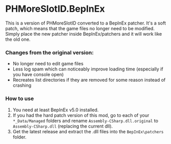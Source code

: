# PHMoreSlotID.BepInEx
This is a version of PHMoreSlotID converted to a BepInEx patcher. It's a soft patch, which means that the game files no longer need to be modified. Simply place the new patcher inside BepInEx/patchers and it will work like the old one.

### Changes from the original version:
- No longer need to edit game files
- Less log spam which can noticeably improve loading time (especially if you have console open)
- Recreates list directories if they are removed for some reason instead of crashing

### How to use
1. You need at least BepInEx v5.0 installed.
2. If you had the hard patch version of this mod, go to each of your `*_Data/Managed` folders and rename `Assembly-CSharp.dll.original` to `Assembly-CSharp.dll` (replacing the current dll).
3. Get the latest release and extract the .dll files into the `BepInEx\patchers` folder.
